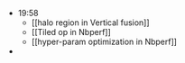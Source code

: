 - 19:58
	- [[halo region in Vertical fusion]]
	- [[Tiled op in Nbperf]]
	- [[hyper-param optimization in Nbperf]]
-